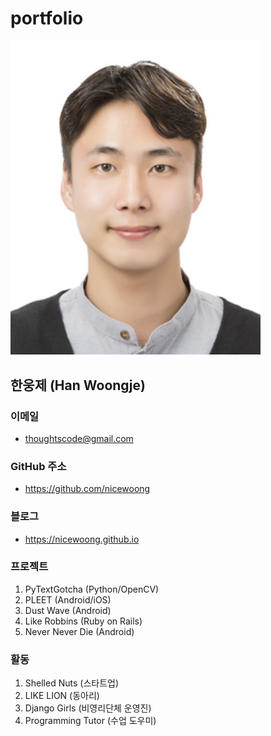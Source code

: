 # portfolio


<img src="https://github.com/nicewoong/portfolio/blob/master/images/wjhan.png" alt="wjhan" style="width:400px" />


## 한웅제 (Han Woongje)


### 이메일
* thoughtscode@gmail.com

### GitHub 주소
* https://github.com/nicewoong

### 블로그
* https://nicewoong.github.io

### 프로젝트 

1. PyTextGotcha (Python/OpenCV)
2. PLEET (Android/iOS)
3. Dust Wave (Android)
4. Like Robbins (Ruby on Rails)
5. Never Never Die (Android)

### 활동

1. Shelled Nuts (스타트업)
2. LIKE LION (동아리)
3. Django Girls (비영리단체 운영진)
4. Programming Tutor (수업 도우미)
